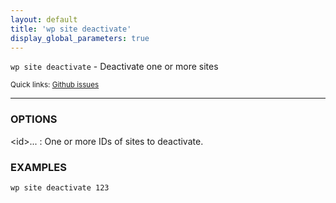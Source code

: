 ```yaml
---
layout: default
title: 'wp site deactivate'
display_global_parameters: true
---
```


`wp site deactivate` - Deactivate one or more sites

<small>Quick links: <a href="https://github.com/wp-cli/wp-cli/issues?q=is%3Aopen+label%3Acommand%3Adeactivate+sort%3Aupdated-desc">Github issues</a></small>

<hr />

### OPTIONS

&lt;id&gt;...
: One or more IDs of sites to deactivate.

### EXAMPLES

    wp site deactivate 123




